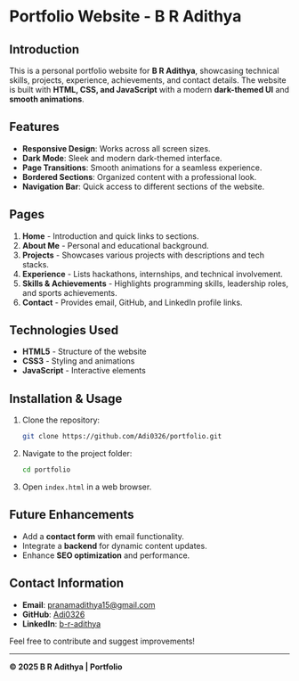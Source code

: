# Portfolio Website - B R Adithya

## Introduction
This is a personal portfolio website for **B R Adithya**, showcasing technical skills, projects, experience, achievements, and contact details. The website is built with **HTML, CSS, and JavaScript** with a modern **dark-themed UI** and **smooth animations**.

## Features
- **Responsive Design**: Works across all screen sizes.
- **Dark Mode**: Sleek and modern dark-themed interface.
- **Page Transitions**: Smooth animations for a seamless experience.
- **Bordered Sections**: Organized content with a professional look.
- **Navigation Bar**: Quick access to different sections of the website.

## Pages
1. **Home** - Introduction and quick links to sections.
2. **About Me** - Personal and educational background.
3. **Projects** - Showcases various projects with descriptions and tech stacks.
4. **Experience** - Lists hackathons, internships, and technical involvement.
5. **Skills & Achievements** - Highlights programming skills, leadership roles, and sports achievements.
6. **Contact** - Provides email, GitHub, and LinkedIn profile links.

## Technologies Used
- **HTML5** - Structure of the website
- **CSS3** - Styling and animations
- **JavaScript** - Interactive elements

## Installation & Usage
1. Clone the repository:
   ```bash
   git clone https://github.com/Adi0326/portfolio.git
   ```
2. Navigate to the project folder:
   ```bash
   cd portfolio
   ```
3. Open `index.html` in a web browser.

## Future Enhancements
- Add a **contact form** with email functionality.
- Integrate a **backend** for dynamic content updates.
- Enhance **SEO optimization** and performance.

## Contact Information
- **Email**: [pranamadithya15@gmail.com](mailto:pranamadithya15@gmail.com)
- **GitHub**: [Adi0326](https://github.com/Adi0326)
- **LinkedIn**: [b-r-adithya](https://www.linkedin.com/in/b-r-adithya-4751bb25a)

Feel free to contribute and suggest improvements!

---

**© 2025 B R Adithya | Portfolio**

